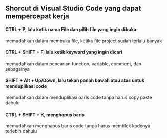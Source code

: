 ## Shorcut di Visual Studio Code yang dapat mempercepat kerja

#### CTRL + P, lalu ketik nama File dan pilih file yang ingin dibuka<br>
memudahkan dalam membuka file, ketika file project sudah terlalu banyak

#### CTRL + SHIFT + F, lalu ketik keyword yang ingin dicari<br>
memudahkan dalam pencarian function, variable, comment, dan sebagainya

#### SHIFT + Alt + Up/Down, lalu tekan panah bawah atau atas untuk menduplikasi code<br>
memudahkan dalam menduplikasi baris code tanpa harus copy paste dahulu

#### CTRL + SHIFT + K, menghapus baris<br>
memudahkan menghapus baris code tanpa harus memblok kodenya terlebih dahulu

